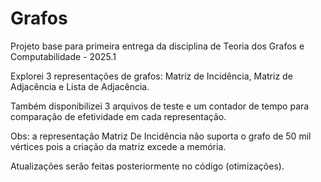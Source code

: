 # Grafos

Projeto base para primeira entrega da disciplina de Teoria dos Grafos e Computabilidade - 2025.1

Explorei 3 representações de grafos: Matriz de Incidência, Matriz de Adjacência e Lista de Adjacência.

Também disponibilizei 3 arquivos de teste e um contador de tempo para comparação de efetividade em cada representação.

Obs: a representação Matriz De Incidência não suporta o grafo de 50 mil vértices pois a criação da matriz excede a memória.

Atualizações serão feitas posteriormente no código (otimizações).